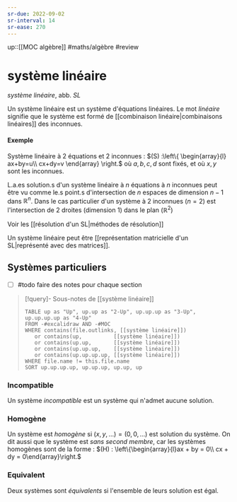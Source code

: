 ```yaml
---
sr-due: 2022-09-02
sr-interval: 14
sr-ease: 270
---
```


up::[[MOC algèbre]]
#maths/algèbre #review 
# système linéaire
_système linéaire_, abb. _SL_

Un système linéaire est un système d'équations linéaires.
Le mot _linéaire_ signifie que le système est formé de [[combinaison linéaire|combinaisons linéaires]] des inconnues.


#### Exemple
Système linéaire à 2 équations et 2 inconnues :
$(S) :\left\{ \begin{array}{l} ax+by=u\\ cx+dy=v \end{array} \right.$
où $a, b, c, d$ sont fixés, et où $x, y$ sont les inconnues.


L.a.es solution.s d'un système linéaire à $n$ équations à $n$ inconnues peut être vu comme le.s point.s d'intersection de $n$ espaces de dimension $n-1$ dans $\mathbb R^n$. Dans le cas particulier d'un système à 2 inconnues ($n = 2$) est l'intersection de 2 droites (dimension 1) dans le plan ($\mathbb R^2$)

Voir les [[résolution d'un SL|méthodes de résolution]]

Un système linéaire peut être [[représentation matricielle d'un SL|représenté avec des matrices]].

## Systèmes particuliers
 - [ ] #todo faire des notes pour chaque section

> [!query]- Sous-notes de [[système linéaire]]
> ```dataview
> TABLE up as "Up", up.up as "2-Up", up.up.up as "3-Up", up.up.up.up as "4-Up"
> FROM -#excalidraw AND -#MOC
> WHERE contains(file.outlinks, [[système linéaire]])
>    or contains(up,          [[système linéaire]])
>    or contains(up.up,       [[système linéaire]])
>    or contains(up.up.up,    [[système linéaire]])
>    or contains(up.up.up.up, [[système linéaire]])
> WHERE file.name != this.file.name
> SORT up.up.up.up, up.up.up, up.up, up
> ```
### Incompatible
Un système _incompatible_ est un système qui n'admet aucune solution.

### Homogène
Un système est _homogène_ si $(x, y,\ldots)=(0, 0, \ldots)$ est solution du système.
On dit aussi que le système est _sans second membre_, car les systèmes homogènes sont de la forme :
$(H) : \left\{\begin{array}{l}ax + by = 0\\ cx + dy = 0\end{array}\right.$

### Equivalent
Deux systèmes sont _équivalents_ si l'ensemble de leurs solution est égal.

